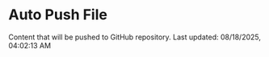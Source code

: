 # Auto Push File

Content that will be pushed to GitHub repository.
Last updated: 08/18/2025, 04:02:13 AM